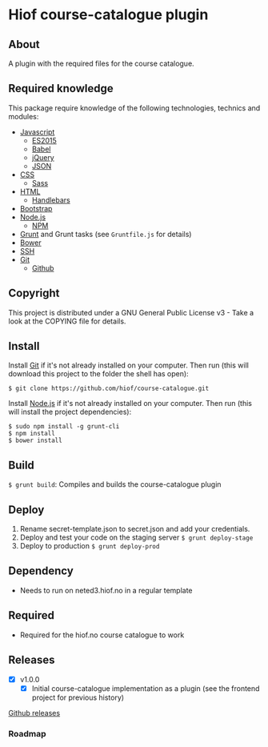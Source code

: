 # Hiof course-catalogue plugin

## About

A plugin with the required files for the course catalogue.


## Required knowledge

This package require knowledge of the following technologies, technics and modules:

- [Javascript](https://en.wikipedia.org/wiki/JavaScript)
    - [ES2015](https://en.wikipedia.org/wiki/ECMAScript#6th_Edition)
    - [Babel](https://babeljs.io)
    - [jQuery](https://jquery.com)
    - [JSON](http://jsonapi.org)
- [CSS](https://en.wikipedia.org/wiki/Cascading_Style_Sheets)
    - [Sass](http://sass-lang.com)
- [HTML](https://en.wikipedia.org/wiki/HTML)
    - [Handlebars](http://handlebarsjs.com)
- [Bootstrap](http://getbootstrap.com)
- [Node.js](https://nodejs.org)
    - [NPM](https://www.npmjs.com)
- [Grunt](http://gruntjs.com) and Grunt tasks (see `Gruntfile.js` for details)
- [Bower](http://bower.io)
- [SSH](https://en.wikipedia.org/wiki/Secure_Shell)
- [Git](https://git-scm.com)
    - [Github](https://github.com)

## Copyright

This project is distributed under a GNU General Public License v3 - Take a look at the COPYING file for details.

## Install

Install [Git](http://git-scm.com) if it's not already installed on your computer. Then run (this will download this project to the folder the shell has open):

```
$ git clone https://github.com/hiof/course-catalogue.git
```

Install [Node.js](http://nodejs.org) if it's not already installed on your computer. Then run (this will install the project dependencies):

```
$ sudo npm install -g grunt-cli
$ npm install
$ bower install
```

## Build

`$ grunt build`: Compiles and builds the course-catalogue plugin

## Deploy

1. Rename secret-template.json to secret.json and add your credentials.
2. Deploy and test your code on the staging server `$ grunt deploy-stage`
3. Deploy to production `$ grunt deploy-prod`

## Dependency

- Needs to run on neted3.hiof.no in a regular template

## Required

- Required for the hiof.no course catalogue to work

## Releases

- [x] v1.0.0
  - [x] Initial course-catalogue implementation as a plugin (see the frontend project for previous history)

[Github releases](https://github.com/hiof/course-catalogue/releases)

### Roadmap
